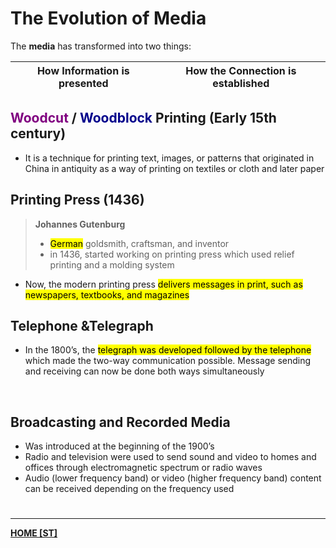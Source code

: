 # The Evolution of Media
The **media** has transformed into two things:

| How Information is presented | How the Connection is established |
| ---------------------------- | --------------------------------- |
## <font style="color: purple">Woodcut</font> / <font style="color: darkblue">Woodblock</font> Printing (Early 15th century)
- It is a technique for printing text, images, or patterns that originated in China in antiquity as a way of printing on textiles or cloth and later paper
## Printing Press (1436)
> **Johannes Gutenburg** 
> - <mark class="hltr-lightblue">German</mark> goldsmith, craftsman, and inventor
> - in 1436, started working on printing press  which used relief printing and a molding system

- Now, the modern printing press <mark class="hltr-lightblue">delivers messages in print, such as newspapers, textbooks, and magazines</mark>
## Telephone &Telegraph
- In the 1800’s, the <mark class="hltr-lightblue">telegraph was developed followed by the telephone</mark> which made the two-way communication possible. Message sending and receiving can now be done both ways simultaneously

<br>

## Broadcasting and Recorded Media
- Was introduced at the beginning of the 1900’s
- Radio and television were used to send sound and video to homes and offices through electromagnetic spectrum or radio waves
- Audio (lower frequency band) or video (higher frequency band) content can be received depending on the frequency used

# 
---
**[HOME [ST]](ST101.md)**